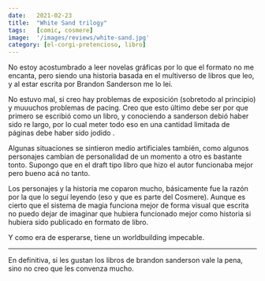 ```yaml
---
date:   2021-02-23
title:  "White Sand trilogy"
tags:   [comic, cosmere]
image:  '/images/reviews/white-sand.jpg'
category: [el-corgi-pretencioso, libro]
---
```

No estoy acostumbrado a leer novelas gráficas por lo que el formato no me encanta, pero siendo una historia basada en el multiverso de libros que leo, y al estar escrita por Brandon Sanderson me lo leí.

No estuvo mal, si creo hay problemas de exposición (sobretodo al principio) y muuuchos problemas de pacing. Creo que esto último debe ser por que primero se escribió como un libro, y conociendo a sanderson debió haber sido re largo, por lo cual meter todo eso en una cantidad limitada de páginas debe haber sido jodido .

Algunas situaciones se sintieron medio artificiales también, como algunos personajes cambian de personalidad de un momento a otro es bastante tonto. Supongo que en el draft tipo libro que hizo el autor funcionaba mejor pero bueno acá no tanto.

Los personajes y la historia me coparon mucho, básicamente fue la razón por la que lo seguí leyendo (eso y que es parte del Cosmere). Aunque es cierto que el sistema de magia funciona mejor de forma visual que escrita no puedo dejar de imaginar que hubiera funcionado mejor como historia si hubiera sido publicado en formato de libro.

Y como era de esperarse, tiene un worldbuilding impecable.

<hr>

En definitiva, si les gustan los libros de brandon sanderson vale la pena, sino no creo que les convenza mucho.
